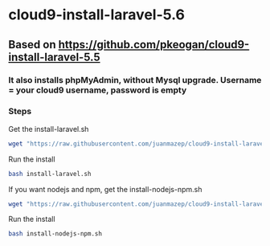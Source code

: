 # cloud9-install-laravel-5.6

## Based on https://github.com/pkeogan/cloud9-install-laravel-5.5                     

### It also installs phpMyAdmin, without Mysql upgrade. Username = your cloud9 username, password is empty

### Steps

Get the install-laravel.sh
```sh
wget "https://raw.githubusercontent.com/juanmazep/cloud9-install-laravel-5.6/master/install-laravel.sh"
```

Run the install
```sh
bash install-laravel.sh
```
If you want nodejs and npm, get the install-nodejs-npm.sh 
```sh
wget "https://raw.githubusercontent.com/juanmazep/cloud9-install-laravel-5.6/master/install-nodejs-npm.sh"
```
Run the install

```sh
bash install-nodejs-npm.sh
```
